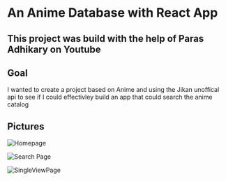 # An Anime Database with React App



## This project was build with the help of Paras Adhikary on Youtube

## Goal
I wanted to create a project based on Anime and using the Jikan unoffical api to see if I could effectivley build an app that could search the anime catalog

## Pictures
![Homepage](https://user-images.githubusercontent.com/67122293/105923817-cdd55780-5ff1-11eb-921f-030a95ed54ba.jpg)




![Search Page](https://user-images.githubusercontent.com/67122293/105923847-dc237380-5ff1-11eb-9c2b-61edd21b1e2b.jpg)




![SingleViewPage](https://user-images.githubusercontent.com/67122293/105923871-ec3b5300-5ff1-11eb-9909-686b57270bfd.jpg)




